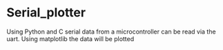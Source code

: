 # Serial_plotter
Using Python and C serial data from a microcontroller can be read via the uart. Using matplotlib the data will be plotted  
